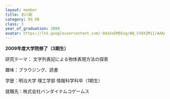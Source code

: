 ```yaml
---
layout: member
title: 石川聡
category: 99_OB
class: 3
year_of_graduation: 2009
avatar: https://lh3.googleusercontent.com/-0da5eEMDIog/WQ_CG9XZM1I/AAAAAAAAqOw/BC2UChID_VA8e0kCbACXhLQvm6uzdzg9wCLcB/p-s300/%25E7%259F%25B3%25E5%25B7%259D%25E7%258E%258B%25E5%25AD%2590.jpg
---
```

**2009年度大学院修了（3期生）**

研究テーマ： 文字列表記による物体表現方法の探索

趣味：ブラウジング、読書

学歴：明治大学 理工学部 情報科学科卒（1期生）

就職先：株式会社バンダイナムコゲームス